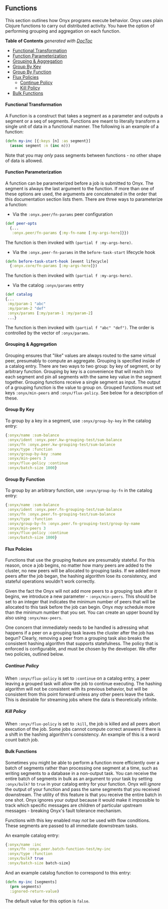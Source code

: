 ## Functions

This section outlines how Onyx programs execute behavior. Onyx uses plain Clojure functions to carry out distributed activity. You have the option of performing grouping and aggregation on each function.

<!-- START doctoc generated TOC please keep comment here to allow auto update -->
<!-- DON'T EDIT THIS SECTION, INSTEAD RE-RUN doctoc TO UPDATE -->
**Table of Contents**  *generated with [DocToc](http://doctoc.herokuapp.com/)*

- [Functional Transformation](#functional-transformation)
- [Function Parameterization](#function-parameterization)
- [Grouping & Aggregation](#grouping-&-aggregation)
- [Group By Key](#group-by-key)
- [Group By Function](#group-by-function)
- [Flux Policies](#flux-policies)
  - [Continue Policy](#continue-policy)
  - [Kill Policy](#kill-policy)
- [Bulk Functions](#bulk-functions)

<!-- END doctoc generated TOC please keep comment here to allow auto update -->

#### Functional Transformation

A Function is a construct that takes a segment as a parameter and outputs a segment or a seq of segments. Functions are meant to literally transform a single unit of data in a functional manner. The following is an example of a function:

```clojure
(defn my-inc [{:keys [n] :as segment}]
  (assoc segment :n (inc n)))
```

Note that you may *only* pass segments between functions - no other shape of data is allowed.

#### Function Parameterization

A function can be parameterized before a job is submitted to Onyx. The segment is always the last argument to the function. If more than one of these options are used, the arguments are concatenated in the order that this documentation section lists them. There are three ways to parameterize a function:

- Via the `:onyx.peer/fn-params` peer configuration

```clojure
(def peer-opts
  {...
   :onyx.peer/fn-params {:my-fn-name [:my-args-here]}})
```

The function is then invoked with `(partial f :my-args-here)`.

- Via the `:onyx.peer-fn-params` in the `before-task-start` lifecycle hook

```clojure
(defn before-task-start-hook [event lifecycle]
  {:onyx.core/fn-params [:my-args-here]})
```

The function is then invoked with `(partial f :my-args-here)`.

- Via the catalog `:onyx/params` entry

```clojure
(def catalog
{...
 :my/param-1 "abc"
 :my/param-2 "def"
 :onyx/params [:my/param-1 :my/param-2]
 ...}
```

The function is then invoked with `(partial f "abc" "def")`. The order is controlled by the vector of `:onyx/params`.

#### Grouping & Aggregation

Grouping ensures that "like" values are always routed to the same virtual peer, presumably to compute an aggregate. Grouping is specified inside of a catalog entry. There are two ways to two group: by key of segment, or by arbitrary function. Grouping by key is a convenience that will reach into each segment and pin all segments with the same key value in the segment together. Grouping functions receive a single segment as input. The output of a grouping function is the value to group on. Grouped functions must set keys `:onyx/min-peers` and `:onyx/flux-policy`. See below for a description of these.

#### Group By Key

To group by a key in a segment, use `:onyx/group-by-key` in the catalog entry:

```clojure
{:onyx/name :sum-balance
 :onyx/ident :onyx.peer.kw-grouping-test/sum-balance
 :onyx/fn :onyx.peer.kw-grouping-test/sum-balance
 :onyx/type :function
 :onyx/group-by-key :name
 :onyx/min-peers 3
 :onyx/flux-policy :continue
 :onyx/batch-size 1000}
```

#### Group By Function

To group by an arbitrary function, use `:onyx/group-by-fn` in the catalog entry:

```clojure
{:onyx/name :sum-balance
 :onyx/ident :onyx.peer.fn-grouping-test/sum-balance
 :onyx/fn :onyx.peer.fn-grouping-test/sum-balance
 :onyx/type :function
 :onyx/group-by-fn :onyx.peer.fn-grouping-test/group-by-name
 :onyx/min-peers 3
 :onyx/flux-policy :continue
 :onyx/batch-size 1000}
```

#### Flux Policies

Functions that use the grouping feature are presumably stateful. For this reason, once a job begins, no matter how many peers are added to the cluster, no new peers will be allocated to grouping tasks. If we added more peers after the job began, the hashing algorithm lose its consistency, and stateful operations wouldn't work correctly.

Given the fact the Onyx will not add more peers to a grouping task after it begins, we introduce a new parameter - `:onyx/min-peers`. This should be set to an integer that indicates the minimum number of peers that will be allocated to this task before the job can begin. Onyx *may* schedule more than the minimum number that you set. You can create an upper bound by also using `:onyx/max-peers`.

One concern that immediately needs to be handled is adressing what happens if a peer on a grouping task leaves the cluster after the job has begun? Clearly, removing a peer from a grouping task also breaks the consistent hashing algorithm that supports statefulness. The policy that is enforced is configurable, and must be chosen by the developer. We offer two policies, outlined below.

##### Continue Policy

When `:onyx/flux-policy` is set to `:continue` on a catalog entry, a peer leaving a grouped task will allow the job to continue executing. The hashing algorithm will not be consistent with its previous behavior, but will be consistent from this point forward unless any other peers leave the task. This is desirable for streaming jobs where the data is theoretically infinite.

##### Kill Policy

When `:onyx/flux-policy` is set to `:kill`, the job is killed and all peers abort execution of the job. Some jobs cannot compute correct answers if there is a shift in the hashing algorithm's consistency. An example of this is a word count batch job.

#### Bulk Functions

Sometimes you might be able to perform a function more efficiently over a batch of segments rather than processing one segment at a time, such as writing segments to a database in a non-output task. You can receive the entire batch of segments in bulk as an argument to your task by setting `:onyx/bulk?` to `true` in your catalog entry for your function. Onyx will *ignore* the output of your function and pass the same segments that you received downstream. The utility of this feature is that you receive the entire batch in one shot. Onyx ignores your output because it would make it impossible to track which specific messages are children of particular upstream messages - breaking Onyx's fault tolerance mechanism.

Functions with this key enabled may *not* be used with flow conditions. These segments are passed to all immediate downstream tasks.

An example catalog entry:

```clojure
{:onyx/name :inc
 :onyx/fn :onyx.peer.batch-function-test/my-inc
 :onyx/type :function
 :onyx/bulk? true
 :onyx/batch-size batch-size}
```

And an example catalog function to correspond to this entry:

```clojure
(defn my-inc [segments]
  (prn segments)
  :ignored-return-value)
```

The default value for this option is `false`.
